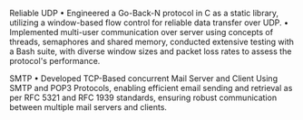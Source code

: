 Reliable UDP
• Engineered a Go-Back-N protocol in C as a static library, utilizing a window-based flow control for reliable data transfer over UDP.
• Implemented multi-user communication over server using concepts of threads, semaphores and shared memory, conducted
extensive testing with a Bash suite, with diverse window sizes and packet loss rates to assess the protocol's performance.

SMTP
• Developed TCP-Based concurrent Mail Server and Client Using SMTP and POP3 Protocols, enabling efficient email sending and
retrieval as per RFC 5321 and RFC 1939 standards, ensuring robust communication between multiple mail servers and clients.
